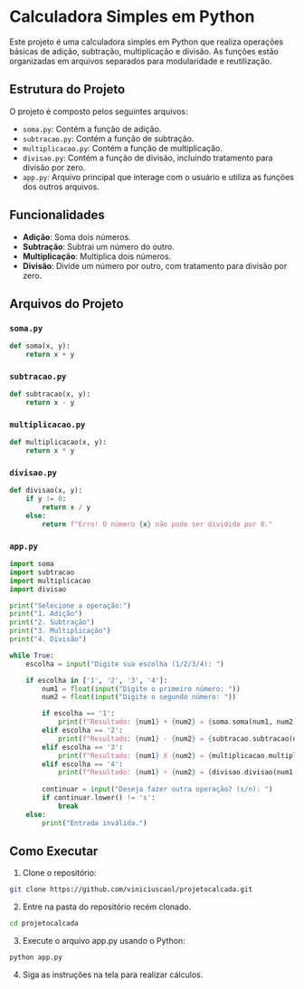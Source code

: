 # Calculadora Simples em Python

Este projeto é uma calculadora simples em Python que realiza operações básicas de adição, subtração, multiplicação e divisão. As funções estão organizadas em arquivos separados para modularidade e reutilização.

## Estrutura do Projeto

O projeto é composto pelos seguintes arquivos:

- `soma.py`: Contém a função de adição.
- `subtracao.py`: Contém a função de subtração.
- `multiplicacao.py`: Contém a função de multiplicação.
- `divisao.py`: Contém a função de divisão, incluindo tratamento para divisão por zero.
- `app.py`: Arquivo principal que interage com o usuário e utiliza as funções dos outros arquivos.

## Funcionalidades

- **Adição**: Soma dois números.
- **Subtração**: Subtrai um número do outro.
- **Multiplicação**: Multiplica dois números.
- **Divisão**: Divide um número por outro, com tratamento para divisão por zero.

## Arquivos do Projeto

### `soma.py`
```python
def soma(x, y):
    return x + y
```
### `subtracao.py`

```python
def subtracao(x, y):
    return x - y
```
### `multiplicacao.py`

```python
def multiplicacao(x, y):
    return x * y
```
### `divisao.py`

```python
def divisao(x, y):
    if y != 0:
        return x / y
    else:
        return f"Erro! O número {x} não pode ser dividido por 0."
```

### `app.py`

```python
import soma
import subtracao
import multiplicacao
import divisao

print("Selecione a operação:")
print("1. Adição")
print("2. Subtração")
print("3. Multiplicação")
print("4. Divisão")

while True:
    escolha = input("Digite sua escolha (1/2/3/4): ")

    if escolha in ['1', '2', '3', '4']:
        num1 = float(input("Digite o primeiro número: "))
        num2 = float(input("Digite o segundo número: "))

        if escolha == '1':
            print(f"Resultado: {num1} + {num2} = {soma.soma(num1, num2)}")
        elif escolha == '2':
            print(f"Resultado: {num1} - {num2} = {subtracao.subtracao(num1, num2)}")
        elif escolha == '3':
            print(f"Resultado: {num1} X {num2} = {multiplicacao.multiplicacao(num1, num2)}")
        elif escolha == '4':
            print(f"Resultado: {num1} ÷ {num2} = {divisao.divisao(num1, num2)}")
        
        continuar = input("Deseja fazer outra operação? (s/n): ")
        if continuar.lower() != 's':
            break
    else:
        print("Entrada inválida.")
```
## Como Executar
1. Clone o repositório:
```bash
git clone https://github.com/viniciuscaol/projetocalcada.git
```
2. Entre na pasta do repositório recém clonado.
```bash
cd projetocalcada
```
3. Execute o arquivo app.py usando o Python:
```bash
python app.py
```
4. Siga as instruções na tela para realizar cálculos.
